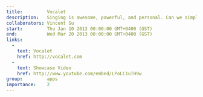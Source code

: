```yaml
---
title:         Vocalet
description:   Singing is awesome, powerful, and personal. Can we simplify, for amateur singers, the process of exploring new songs to sing along to? Vocalet provides a simple interface for singing enthusiasts to enjoy. It's easy to sing along to karaoke versions of songs, and get inspired by cover artists.
collaborators: Vincent Su
start:         Thu Jan 10 2013 00:00:00 GMT+0400 (GST)
end:           Wed Mar 20 2013 00:00:00 GMT+0400 (GST)
links: 
  - 
    text: Vocalet
    href: http://vocalet.com
  - 
    text: Showcase Video
    href: http://www.youtube.com/embed/LPoLC1uTH9w
group:         apps
importance:    2
---
```

